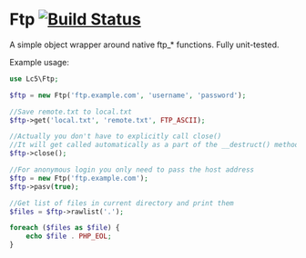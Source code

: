 Ftp [![Build Status](https://travis-ci.org/Lc5/Ftp.svg?branch=master)](https://travis-ci.org/Lc5/Ftp)
===

A simple object wrapper around native ftp_* functions. Fully unit-tested.

Example usage:

```php
use Lc5\Ftp;

$ftp = new Ftp('ftp.example.com', 'username', 'password');

//Save remote.txt to local.txt
$ftp->get('local.txt', 'remote.txt', FTP_ASCII);

//Actually you don't have to explicitly call close()
//It will get called automatically as a part of the __destruct() method
$ftp->close();

//For anonymous login you only need to pass the host address
$ftp = new Ftp('ftp.example.com');
$ftp->pasv(true);

//Get list of files in current directory and print them
$files = $ftp->rawlist('.');

foreach ($files as $file) {
    echo $file . PHP_EOL;
}
```
